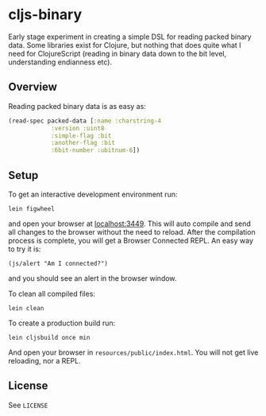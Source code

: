 # cljs-binary

Early stage experiment in creating a simple DSL for reading packed binary data. Some libraries exist for Clojure, but nothing that does quite what I need for ClojureScript (reading in binary data down to the bit level, understanding endianness etc).

## Overview

Reading packed binary data is as easy as:

```clojure
(read-spec packed-data [:name :charstring-4
			:version :uint8
			:simple-flag :bit
			:another-flag :bit
			:6bit-number :ubitnum-6])
```

## Setup

To get an interactive development environment run:

    lein figwheel

and open your browser at [localhost:3449](http://localhost:3449/).
This will auto compile and send all changes to the browser without the
need to reload. After the compilation process is complete, you will
get a Browser Connected REPL. An easy way to try it is:

    (js/alert "Am I connected?")

and you should see an alert in the browser window.

To clean all compiled files:

    lein clean

To create a production build run:

    lein cljsbuild once min

And open your browser in `resources/public/index.html`. You will not
get live reloading, nor a REPL. 

## License

See `LICENSE`
